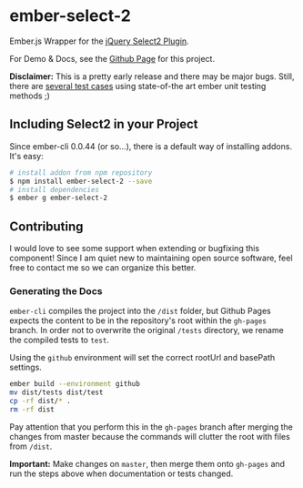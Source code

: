 # ember-select-2
Ember.js Wrapper for the [jQuery Select2 Plugin](http://ivaynberg.github.io/select2/).

For Demo & Docs, see the [Github Page](https://istefo.github.io/ember-select-2/) for this project.

**Disclaimer:** This is a pretty early release and there may be major bugs. Still, there are [several test cases](http://istefo.github.io/ember-select-2/test/?module=Select2Component) using state-of-the art ember unit testing methods ;)

## Including Select2 in your Project
Since ember-cli 0.0.44 (or so...), there is a default way of installing addons. It's easy:

```sh
# install addon from npm repository
$ npm install ember-select-2 --save
# install dependencies
$ ember g ember-select-2
```

## Contributing
I would love to see some support when extending or bugfixing this component! Since I am quiet new to maintaining open source software, feel free to contact me so we can organize this better.

### Generating the Docs
`ember-cli` compiles the project into the `/dist` folder, but Github Pages expects the content to be in the repository's root within the `gh-pages` branch. In order not to overwrite the original `/tests` directory, we rename the compiled tests to `test`.

Using the `github` environment will set the correct rootUrl and basePath settings.

```sh
ember build --environment github
mv dist/tests dist/test
cp -rf dist/* .
rm -rf dist
```

Pay attention that you perform this in the `gh-pages` branch after merging the changes from master because the commands will clutter the root with files from `/dist`.

**Important:** Make changes on `master`, then merge them onto `gh-pages` and run the steps above when documentation or tests changed.
